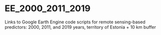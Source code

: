 # EE_2000_2011_2019
Links to Google Earth Engine code scripts for remote sensing-based predictors: 2000, 2011, and 2019 years, territory of Estonia + 10 km buffer
